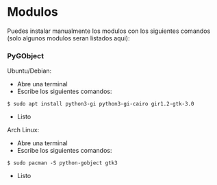 # Modulos
Puedes instalar manualmente los modulos con los siguientes comandos (solo algunos modulos seran listados aqui):


### PyGObject
Ubuntu/Debian:
  - Abre una terminal
  - Escribe los siguientes comandos:
```shell
$ sudo apt install python3-gi python3-gi-cairo gir1.2-gtk-3.0
```
  - Listo

Arch Linux:
  - Abre una terminal
  - Escribe los siguientes comandos:
```shell
$ sudo pacman -S python-gobject gtk3
```
  - Listo

